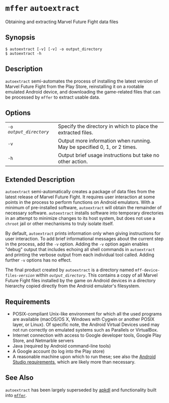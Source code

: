 # `mffer` `autoextract`

Obtaining and extracting Marvel Future Fight data files

## Synopsis

```shell
$ autoextract [-v] [-v] -o output_directory
$ autoextract -h
```

## Description

`autoextract` semi-automates the process of installing the latest version of
Marvel Future Fight from the Play Store, reinstalling it on a rootable emulated
Android device, and downloading the game-related files that can be processed by
`mffer` to extract usable data.

## Options

|                           |                                                                          |
| ------------------------- | ------------------------------------------------------------------------ |
| `-o `_`output_directory`_ | Specify the directory in which to place the extracted files.             |
| `-v`                      | Output more information when running. May be specified 0, 1, or 2 times. |
| `-h`                      | Output brief usage instructions but take no other action.                |

## Extended Description

`autoextract` semi-automatically creates a package of data files from the latest
release of Marvel Future Fight. It requires user interaction at some points in
the process to perform functions on Android emulators. With a minimum of
pre-installed software, `autoextract` will obtain the remainder of necessary
software. `autoextract` installs software into temporary directories in an
attempt to minimize changes to its host system, but does not use a `chroot` jail
or other mechanisms to truly isolate itself.

By default, `autoextract` prints information only when giving instructions for
user interaction. To add brief informational messages about the current step in
the process, add the `-v` option. Adding the `-v` option again enables "debug"
output that includes echoing all shell commands in `autoextract` and printing
the verbose output from each individual tool called. Adding further `-v` options
has no effect.

The final product created by `autoextract` is a directory named
`mff-device-files-`_`version`_ within _`output_directory`_. This
contains a copy of all Marvel Future Fight files installed by the game on
Android devices in a directory hierarchy copied directly from the Android
emulator's filesystem.

## Requirements

-   POSIX-compliant Unix-like environment for which all the used
    programs are available (macOS/OS X, Windows with Cygwin or
    another POSIX layer, or Linux). Of specific note, the Android Virtual
    Devices used may not run correctly on emulated systems such as
    Parallels or VirtualBox.
-   Internet connection with access to Google developer tools, Google
    Play Store, and Netmarble servers
-   Java (required by Android command-line tools)
-   A Google account (to log into the Play store)
-   A reasonable machine upon which to run these; see also the
    [Android Studio requirements](https://developer.android.com/studio#Requirements),
    which are likely more than necessary.

## See Also

`autoextract` has been largely superseded by [apkdl](apkdl.md) and functionality
built into [`mffer`](mffer.md).
